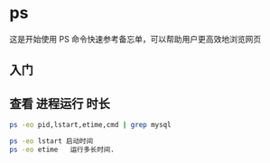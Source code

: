ps
===

这是开始使用 PS 命令快速参考备忘单，可以帮助用户更高效地浏览网页

入门
----
## 查看 进程运行 时长

```bash
ps -eo pid,lstart,etime,cmd | grep mysql

ps -eo lstart 启动时间
ps -eo etime   运行多长时间.
```